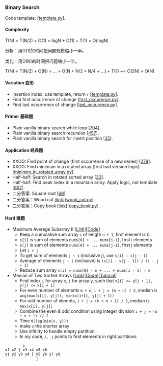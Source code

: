 ### Binary Search
Code template: [[template.py](template.py)].

#### Complexity
T(N) = T(N/2) + O(1) = logN * O(1) + T(1) = O(logN)

分析：用O(1)的时间把问题规模缩小一半。

类比：用O(N)的时间把问题缩小一半。

T(N) = T(N/2) + O(N) = ... = O(N + N/2 + N/4 + ...) + T(1) ~= O(2N) = O(N)

#### Variation 变形
* Insertion index: use template, return `r` [[template.py](template.py)].
* Find first occurrence of change [[first_occurence.py](first_occurence.py)].
* Find last occurrence of change [[last_occurence.py](last_occurence.py)].

#### Primer 基础题
* Plain vanilla binary search while loop [[704](704_binary_search.py)].
* Plain vanilla binary search recursion [[457](457_classical_binary_search.py)].
* Plain vanilla binary search for insert position [[35](35_search_insert_position.py)].

#### Application 经典题
* XXOO: Find point of change (first occurrence of a new series) [[278](278_first_bad_version.py)].
* XXOO: Find minimum in a rotated array (first bad version logic) [[minimim_in_rotated_array.py](minimim_in_rotated_array.py)].
* Half-half: Search in rotated sorted array [[33](33_search_in_rotated_sorted_array.py)].
* Half-half: Find peak index in a mountain array. Apply logic, not template [[852](852_peak_index_in_a_mountain_array.py)].
* 二分答案: Square root [[69](69_sqrtx.py)].
* 二分答案：Wood cut [[link](https://www.lintcode.com/problem/wood-cut/description)][[wood_cut.py](wood_cut.py)].
* 二分答案：Copy book [[link](https://www.lintcode.com/problem/copy-books/description)][[copy_book.py](copy_book.py)].

#### Hard 难题
* Maximum Average Subarray II [[Link](https://leetcode.com/problems/maximum-average-subarray-ii/)][[Code](644_maximum_average_subarray_ii.py)]
  - Keep a cumulative sum array `s` of length `n + 1`, first element is 0.
  - `s[i]` is sum of elements `nums[0] + ... nums[i-1]`, first i elements
  - `s[j]` is sum of elements `nums[0] + ... nums[j-1]`, first j elements
  - Let `i > j`
  - To get sum of elements `j ~ i` (inclusive j), use `s[i] - s[j - 1]`
  - Average of elements `j ~ i` (inclusive) is `(s[i] - s[j - 1]) / (i - j + 1)`
  - Reduce sum array `s[i] = nums[0] - m + ... + nums[i - 1] - m`
* Median of Two Sorted Arrays [[Link](https://leetcode.com/problems/median-of-two-sorted-arrays/)][[Code](4_median_of_two_sorted_arrays.py)][[Tutorial](https://www.youtube.com/watch?time_continue=1&v=LPFhl65R7ww)]
  - Find index `i` for array `x`, `j` for array y, such that `x[i] <= y[j + 1], y[j] <= x[i + 1]`
  - For even number of elements `m + n`, `i + j = (m + n) / 2`, median is `avg(max(x[i], y[j]), min(x[i+1], y[j] + 1))`
  - For odd number of elemnts, `i + j = (m + n + 1) / 2`, median is `max(x[i], y[j])`
  - Combine the even & odd condition using integer division `i + j = (m + n + 1) // 2`
  - Time `O(log(min(x, y)))`
  - make `x` the shorter array
  - Use infinity to handle empty partition
  - In my code, `i, j` points to first elements in right partitions

```   
        i
x1 x2 | x3 x4 x5 x6
y1 y2 y3 y4 | y5 y6 y7 y8
              j
```
